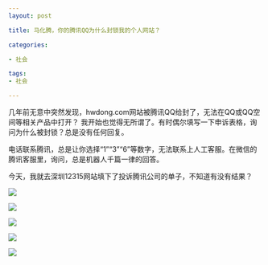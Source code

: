 ```yaml
---
layout: post

title: 马化腾，你的腾讯QQ为什么封锁我的个人网站？

categories:

- 社会

tags:
- 社会

---
```




几年前无意中突然发现，hwdong.com网站被腾讯QQ给封了，无法在QQ或QQ空间等相关产品中打开？ 我开始也觉得无所谓了。有时偶尔填写一下申诉表格，询问为什么被封锁？总是没有任何回复。

电话联系腾讯，总是让你选择“1”“3”“6”等数字，无法联系上人工客服。在微信的腾讯客服里，询问，总是机器人千篇一律的回答。

今天，我就去深圳12315网站填下了投诉腾讯公司的单子，不知道有没有结果？

![](http://blog.hwdong.com/images/other_imgs/t1.jpg) 


![](http://blog.hwdong.com/images/other_imgs/t2.jpg) 


![](http://blog.hwdong.com/images/other_imgs/t3.jpg) 

![](http://blog.hwdong.com/images/other_imgs/t4.png) 

![](http://blog.hwdong.com/images/other_imgs/t5.png) 
